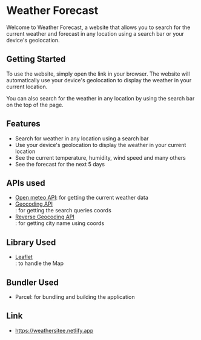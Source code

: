 # Weather Forecast

Welcome to Weather Forecast, a website that allows you to search for the current weather and forecast in any location using a search bar or your device's geolocation.

## Getting Started

To use the website, simply open the link in your browser. The website will automatically use your device's geolocation to display the weather in your current location.

You can also search for the weather in any location by using the search bar on the top of the page.

## Features

- Search for weather in any location using a search bar
- Use your device's geolocation to display the weather in your current location
- See the current temperature, humidity, wind speed and many others
- See the forecast for the next 5 days

## APIs used
- [Open meteo API](https://open-meteo.com): for getting the current weather data
- [Geocoding API](https://apidocs.geoapify.com/docs/geocoding/forward-geocoding/#about)<br>: for getting the search queries coords
- [Reverse Geocoding API](https://apidocs.geoapify.com/docs/geocoding/reverse-geocoding/#about)<br>: for getting city name using coords

## Library Used
- [Leaflet](https://leafletjs.com)<br> : to handle the Map

## Bundler Used
- Parcel: for bundling and building the application

## Link
- https://weathersitee.netlify.app



